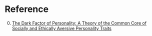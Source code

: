 # Reference

0. [The Dark Factor of Personality: A Theory of the Common Core of Socially and Ethically Aversive Personality Traits](https://darkfactor.org/)


